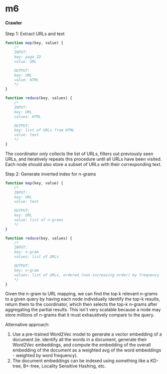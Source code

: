 # m6

#### Crawler

Step 1: Extract URLs and text

```javascript
function map(key, value) {
    /* 
    INPUT:
    key: page ID
    value: URL

    OUTPUT:
    key: URL
    value: HTML
    */
}

function reduce(key, values) {
    /*
    INPUT:
    key: URL
    values: HTML

    OUTPUT:
    key: list of URLs from HTML
    value: text
    */
}
```

The coordinator *only* collects the list of URLs, filters out previously seen URLs, and iteratively repeats this procedure until all URLs have been visited. Each node should also store a subset of URLs with their corresponding text.

Step 2: Generate inverted index for n-grams
```javascript
function map(key, value) {
    /*
    INPUT:
    key: URL
    value: text

    OUTPUT:
    key: URL
    value: list of n-grams
    */
}

function reduce(key, values) {
    /* 
    INPUT:
    key: n-gram
    values: list of URLs

    OUTPUT:
    key: n-gram
    values: list of URLs, ordered (non-increasing order) by frequency
    */
}
```

Given the n-gram to URL mapping, we can find the top k relevant n-grams to a given query by having each node individually identify the top-k results, return them to the coordinator, which then selects the top-k n-grams after aggregating the partial results. This isn't very scalable because a node may store millions of n-grams that it must exhaustively compare to the query. 

Alternative approach:
1. Use a pre-trained Word2Vec model to generate a vector embedding of a document (ie. identify all the words in a document, generate their Word2Vec embeddings, and compute the embedding of the overall embedding of the document as a weighted avg of the word embeddings - weighted by word frequency).
2. The document embeddings can be indexed using something like a KD-tree, B+-tree, Locality Sensitive Hashing, etc.
